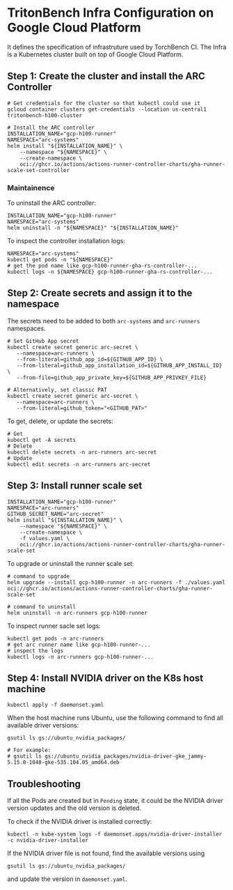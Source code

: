 # TritonBench Infra Configuration on Google Cloud Platform

It defines the specification of infrastruture used by TorchBench CI.
The Infra is a Kubernetes cluster built on top of Google Cloud Platform.

## Step 1: Create the cluster and install the ARC Controller

```
# Get credentials for the cluster so that kubectl could use it
gcloud container clusters get-credentials --location us-central1 tritonbench-h100-cluster

# Install the ARC controller
INSTALLATION_NAME="gcp-h100-runner"
NAMESPACE="arc-systems"
helm install "${INSTALLATION_NAME}" \
    --namespace "${NAMESPACE}" \
    --create-namespace \
    oci://ghcr.io/actions/actions-runner-controller-charts/gha-runner-scale-set-controller
```

### Maintainence

To uninstall the ARC controller:

```
INSTALLATION_NAME="gcp-h100-runner"
NAMESPACE="arc-systems"
helm uninstall -n "${NAMESPACE}" "${INSTALLATION_NAME}"
```

To inspect the controller installation logs:

```
NAMESPACE="arc-systems"
kubectl get pods -n "${NAMESPACE}"
# get the pod name like gcp-h100-runner-gha-rs-controller-...
kubectl logs -n ${NAMESPACE} gcp-h100-runner-gha-rs-controller-...
```

## Step 2: Create secrets and assign it to the namespace

The secrets need to be added to both `arc-systems` and `arc-runners` namespaces.

```
# Set GitHub App secret
kubectl create secret generic arc-secret \
   --namespace=arc-runners \
   --from-literal=github_app_id=${GITHUB_APP_ID} \
   --from-literal=github_app_installation_id=${GITHUB_APP_INSTALL_ID} \
   --from-file=github_app_private_key=${GITHUB_APP_PRIVKEY_FILE}

# Alternatively, set classic PAT
kubectl create secret generic arc-secret \
   --namespace=arc-runners \
   --from-literal=github_token="<GITHUB_PAT>"
```

To get, delete, or update the secrets:

```
# Get
kubectl get -A secrets
# Delete
kubectl delete secrets -n arc-runners arc-secret
# Update
kubectl edit secrets -n arc-runners arc-secret
```

## Step 3: Install runner scale set

```
INSTALLATION_NAME="gcp-h100-runner"
NAMESPACE="arc-runners"
GITHUB_SECRET_NAME="arc-secret"
helm install "${INSTALLATION_NAME}" \
    --namespace "${NAMESPACE}" \
    --create-namespace \
    -f values.yaml \
    oci://ghcr.io/actions/actions-runner-controller-charts/gha-runner-scale-set
```

To upgrade or uninstall the runner scale set:

```
# command to upgrade
helm upgrade --install gcp-h100-runner -n arc-runners -f ./values.yaml oci://ghcr.io/actions/actions-runner-controller-charts/gha-runner-scale-set

# command to uninstall
helm uninstall -n arc-runners gcp-h100-runner
```

To inspect runner sacle set logs:

```
kubectl get pods -n arc-runners
# get arc runner name like gcp-h100-runner-...
# inspect the logs
kubectl logs -n arc-runners gcp-h100-runner-...
```

## Step 4: Install NVIDIA driver on the K8s host machine

```
kubectl apply -f daemonset.yaml
```

When the host machine runs Ubuntu, use the following command to find all available driver versions:

```
gsutil ls gs://ubuntu_nvidia_packages/

# For example:
# gsutil ls gs://ubuntu_nvidia_packages/nvidia-driver-gke_jammy-5.15.0-1048-gke-535.104.05_amd64.deb
```


## Troubleshooting

If all the Pods are created but in `Pending` state, it could be the NVIDIA driver version updates and
the old version is deleted.

To check if the NVIDIA driver is installed correctly:

```
kubectl -n kube-system logs -f daemonset.apps/nvidia-driver-installer -c nvidia-driver-installer
```

If the NVIDIA driver file is not found, find the available versions using

```
gsutil ls gs://ubuntu_nvidia_packages/
```

and update the version in `daemonset.yaml`.
